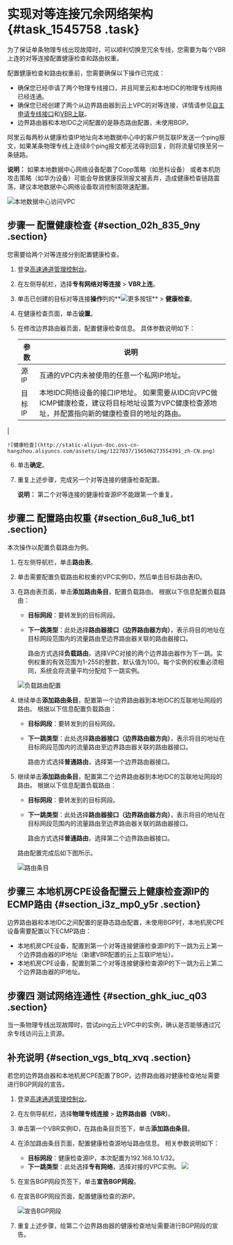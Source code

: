 # 实现对等连接冗余网络架构 {#task_1545758 .task}

为了保证单条物理专线出现故障时，可以顺利切换至冗余专线，您需要为每个VBR上连的对等连接配置健康检查和路由权重。

配置健康检查和路由权重前，您需要确保以下操作已完成：

-   确保您已经申请了两个物理专线接口，并且阿里云和本地IDC的物理专线网络已经连通。
-   确保您已经创建了两个从边界路由器到云上VPC的对等连接，详情请参见[自主申请专线接口](../cn.zh-CN/物理专线连接/自主申请专线接口.md#)和[VBR上联](../cn.zh-CN/专有网络对等连接（关闭新购）/VBR上联.md#)。
-   边界路由器和本地IDC之间配置的是静态路由配置，未使用BGP。

阿里云每两秒从健康检查IP地址向本地数据中心中的客户侧互联IP发送一个ping报文，如果某条物理专线上连续8个ping报文都无法得到回复，则将流量切换至另一条链路。

**说明：** 如果本地数据中心网络设备配置了Copp策略（如思科设备） 或者本机防攻击策略（如华为设备）可能会导致健康探测报文被丢弃，造成健康检查链路震荡，建议本地数据中心网络设备取消控制面限速配置。

![本地数据中心访问VPC](http://static-aliyun-doc.oss-cn-hangzhou.aliyuncs.com/assets/img/1227037/156506273554306_zh-CN.png)

## 步骤一 配置健康检查 {#section_02h_835_9ny .section}

您需要给两个对等连接分别配置健康检查。

1.  登录[高速通道管理控制台](https://expressconnectnext.console.aliyun.com)。 
2.  在左侧导航栏，选择**专有网络对等连接** \> **VBR上连**。
3.  单击已创建的目标对等连接**操作**列的**![更多按钮](http://static-aliyun-doc.oss-cn-hangzhou.aliyuncs.com/assets/img/1227037/156506273554309_zh-CN.png)** \> **健康检查**。
4.  在健康检查页面，单击**设置**。
5.  在修改边界路由器页面，配置健康检查信息。 具体参数说明如下：

    |参数|说明|
    |--|--|
    |源IP|互通的VPC内未被使用的任意一个私网IP地址。|
    |目标IP|本地IDC网络设备的接口IP地址。 如果需要从IDC向VPC做ICMP健康检查，建议将目标地址设置为VPC健康检查源地址，并配置指向新的健康检查目的地址的路由。

 |

    ![健康检查](http://static-aliyun-doc.oss-cn-hangzhou.aliyuncs.com/assets/img/1227037/156506273554391_zh-CN.png)

6.  单击**确定**。
7.  重复上述步骤，完成另一个对等连接的健康检查配置。 

    **说明：** 第二个对等连接的健康检查源IP不能跟第一个重复。


## 步骤二 配置路由权重 {#section_6u8_1u6_bt1 .section}

本次操作以配置负载路由为例。

1.  在左侧导航栏，单击**路由表**。
2.  单击需要配置负载路由和权重的VPC实例ID，然后单击目标路由表ID。
3.  在路由表页面，单击**添加路由条目**，配置负载路由。 根据以下信息配置负载路由：

    -   **目标网段**：要转发到的目标网段。
    -   **下一跳类型**：此处选择**路由器接口（边界路由器方向）**，表示将目的地址在目标网段范围内的流量路由至边界路由器关联的路由器接口。

        路由方式选择**负载路由**，选择VPC对接的两个边界路由器作为下一跳。实例权重的有效范围为1-255的整数，默认值为100。每个实例的权重必须相同，系统会将流量平均分配给下一跳实例。

    ![负载路由配置](http://static-aliyun-doc.oss-cn-hangzhou.aliyuncs.com/assets/img/1227037/156506273654353_zh-CN.png)

4.  继续单击**添加路由条目**，配置第一个边界路由器到本地IDC的互联地址网段的路由。 根据以下信息配置负载路由：
    -   **目标网段**：要转发到的目标网段。
    -   **下一跳类型**：此处选择**路由器接口（边界路由器方向）**，表示将目的地址在目标网段范围内的流量路由至边界路由器关联的路由器接口。

        路由方式选择**普通路由**，选择第一个边界路由器接口。

5.  继续单击**添加路由条目**，配置第二个边界路由器到本地IDC的互联地址网段的路由。 根据以下信息配置负载路由：

    -   **目标网段**：要转发到的目标网段。
    -   **下一跳类型**：此处选择**路由器接口（边界路由器方向）**，表示将目的地址在目标网段范围内的流量路由至边界路由器关联的路由器接口。

        路由方式选择**普通路由**，选择第二个边界路由器接口。

    路由配置完成后如下图所示。

    ![路由条目](http://static-aliyun-doc.oss-cn-hangzhou.aliyuncs.com/assets/img/1227037/156506273654373_zh-CN.png)


## 步骤三 本地机房CPE设备配置云上健康检查源IP的ECMP路由 {#section_i3z_mp0_y5r .section}

边界路由器和本地IDC之间配置的是静态路由配置，未使用BGP时，本地机房CPE设备需要配置以下ECMP路由：

-   本地机房CPE设备，配置到第一个对等连接健康检查源IP的下一跳为云上第一个边界路由器的IP地址（新建VBR配置的云上互联IP地址）。
-   本地机房CPE设备，配置到第二个对等连接健康检查源IP的下一跳为云上第二个边界路由器的IP地址。

## 步骤四 测试网络连通性 {#section_ghk_iuc_q03 .section}

当一条物理专线出现故障时，尝试ping云上VPC中的实例，确认是否能够通过冗余专线访问云上资源。

## 补充说明 {#section_vgs_btq_xvq .section}

若您的边界路由器和本地机房CPE配置了BGP，边界路由器对健康检查地址需要进行BGP网段的宣告。

1.  登录[高速通道管理控制台](https://expressconnectnext.console.aliyun.com)。 
2.  在左侧导航栏，选择**物理专线连接** \> **边界路由器（VBR）**。
3.  单击第一个VBR实例ID，在路由条目页签下，单击**添加路由条目**。
4.  在添加路由条目页面，配置健康检查源地址路由信息。 相关参数说明如下：

    -   **目标网段**：健康检查源IP，本次配置为192.168.10.1/32。
    -   **下一跳类型**：此处选择**专有网络**，选择对接的VPC实例。
    ![](http://static-aliyun-doc.oss-cn-hangzhou.aliyuncs.com/assets/img/1227037/156506273654421_zh-CN.png)

5.  在宣告BGP网段页签下，单击**宣告BGP网段**。
6.  在宣告BGP网段页面，配置健康检查的源IP。 

    ![宣告BGP网段](http://static-aliyun-doc.oss-cn-hangzhou.aliyuncs.com/assets/img/1227037/156506273654424_zh-CN.png)

7.  重复上述步骤，给第二个边界路由器的健康检查地址需要进行BGP网段的宣告。

